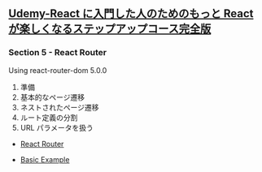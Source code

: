 ## [Udemy-React に入門した人のためのもっと React が楽しくなるステップアップコース完全版](https://www.udemy.com/course/react_stepup/learn/lecture/24823408#overview)

### Section 5 - React Router

Using react-router-dom 5.0.0

1. 準備
2. 基本的なページ遷移
3. ネストされたページ遷移
4. ルート定義の分割
5. URL パラメータを扱う

- [React Router](https://reactrouter.com/)

- [Basic Example](https://stackblitz.com/github/remix-run/react-router/tree/main/examples/basic?file=src%2FApp.tsx)
